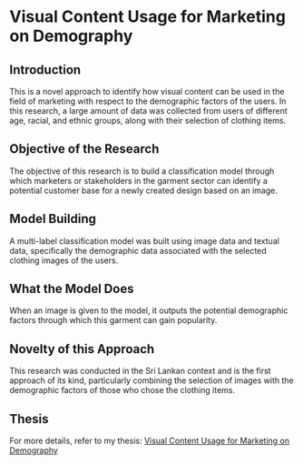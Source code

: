 # Visual Content Usage for Marketing on Demography

## Introduction
This is a novel approach to identify how visual content can be used in the field of marketing with respect to the demographic factors of the users. In this research, a large amount of data was collected from users of different age, racial, and ethnic groups, along with their selection of clothing items.

## Objective of the Research
The objective of this research is to build a classification model through which marketers or stakeholders in the garment sector can identify a potential customer base for a newly created design based on an image.

## Model Building
A multi-label classification model was built using image data and textual data, specifically the demographic data associated with the selected clothing images of the users.

## What the Model Does
When an image is given to the model, it outputs the potential demographic factors through which this garment can gain popularity.

## Novelty of this Approach
This research was conducted in the Sri Lankan context and is the first approach of its kind, particularly combining the selection of images with the demographic factors of those who chose the clothing items.

## Thesis
For more details, refer to my thesis: [Visual Content Usage for Marketing on Demography](https://docs.google.com/document/d/1JRxGm5yhHXSaYrZhFrLP_GSZJS21kwNOr3C3xcirDmM/edit?usp=sharing)
